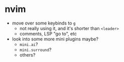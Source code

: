 # nvim
- move over some keybinds to `g`
    - not really using it, and it's shorter than `<leader>`
    - comments, LSP "go to", etc
- look into some more mini plugins maybe?
    - `mini.ai`?
    - `mini.surround`?
    - others?
